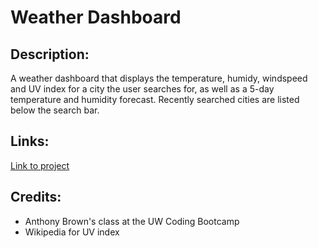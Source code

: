 # Weather Dashboard

## Description:
A weather dashboard that displays the temperature, humidy, windspeed and UV index for a city the user searches for, as well as a 5-day temperature and humidity forecast. Recently searched cities are listed below the search bar.

## Links:
[Link to project](https://ilya-libershteyn.github.io/WeatherDashboard/)

## Credits:
* Anthony Brown's class at the UW Coding Bootcamp
* Wikipedia for UV index